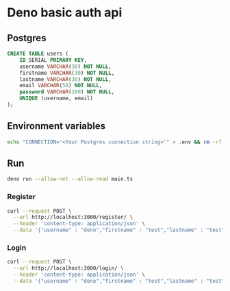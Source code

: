 # Deno basic auth api

## Postgres

```sql
CREATE TABLE users (
	ID SERIAL PRIMARY KEY,
	username VARCHAR(30) NOT NULL,
	firstname VARCHAR(30) NOT NULL,
 	lastname VARCHAR(30) NOT NULL,
 	email VARCHAR(50) NOT NULL,
	password VARCHAR(100) NOT NULL,
	UNIQUE (username, email)
);
```
## Environment variables

```bash
echo "CONNECTION='<Your Postgres connection string>'" > .env && rm -rf .env.example
```

## Run

```bash
deno run --allow-net --allow-read main.ts
```

### Register

```bash
curl --request POST \
  --url http://localhost:3000/register/ \
  --header 'content-type: application/json' \
  --data '{"username" : "deno","firstname" : "test","lastname" : "test","email" : "deno@land.com","password" : "123456"}'
```

### Login

```bash
curl --request POST \
  --url http://localhost:3000/login/ \
  --header 'content-type: application/json' \
  --data '{"username" : "deno","firstname" : "test","lastname" : "test","email" : "deno@land.com","password" : "123456"}'
```
